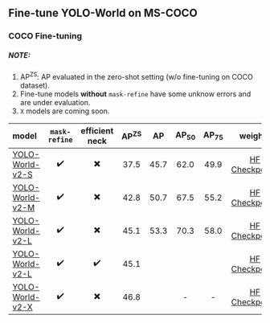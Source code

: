 ## Fine-tune YOLO-World on MS-COCO



### COCO Fine-tuning

##### NOTE:

1. AP<sup>ZS</sup>: AP evaluated in the zero-shot setting (w/o fine-tuning on COCO dataset).
2. Fine-tune models **without** `mask-refine` have some unknow errors and are under evaluation.
2. `X` models are coming soon.


| model | `mask-refine`| efficient neck | AP<sup>ZS</sup>|  AP | AP<sub>50</sub> | AP<sub>75</sub> | weights | log |
| :---- | :----------: |:-------------: | :------------: | :-: | :--------------:| :-------------: |:------: | :-: |
| [YOLO-World-v2-S](./yolo_world_v2_s_vlpan_bn_2e-4_80e_8gpus_mask-refine_finetune_coco.py) | ✔️  | ✖️ | 37.5 | 45.7 | 62.0 | 49.9 | [HF Checkpoints](https://huggingface.co/wondervictor/YOLO-World/blob/main/yolo_world_v2_s_vlpan_bn_2e-4_80e_8gpus_mask-refine_finetune_coco_ep80-e6c2261e.pth) | [log](https://huggingface.co/wondervictor/YOLO-World/blob/main/yolo_world_v2_s_vlpan_bn_2e-4_80e_8gpus_mask-refine_finetune_coco_20240119_121515.log) |
| [YOLO-World-v2-M](yolo_world_v2_m_vlpan_bn_2e-4_80e_8gpus_mask-refine_finetune_coco.py) | ✔️  | ✖️ | 42.8 |50.7 | 67.5 | 55.2 | [HF Checkpoints](https://huggingface.co/wondervictor/YOLO-World/blob/main/yolo_world_v2_m_vlpan_bn_2e-4_80e_8gpus_mask-refine_finetune_coco_ep80-c6232481.pth) | [log](https://huggingface.co/wondervictor/YOLO-World/blob/main/yolo_world_v2_m_vlpan_bn_2e-4_80e_8gpus_mask-refine_finetune_coco_20240320_204957.log) |
| [YOLO-World-v2-L](./yolo_world_v2_l_vlpan_bn_2e-4_80e_8gpus_mask-refine_finetune_coco.py) | ✔️  | ✖️ | 45.1 | 53.3 | 70.3 | 58.0 | [HF Checkpoints](https://huggingface.co/wondervictor/YOLO-World/blob/main/yolo_world_v2_l_vlpan_bn_2e-4_80e_8gpus_mask-refine_finetune_coco_ep80-ac9177d6.pth) | [log](https://huggingface.co/wondervictor/YOLO-World/blob/main/yolo_world_v2_l_vlpan_bn_2e-4_80e_8gpus_mask-refine_finetune_coco_20240317_171126.log) |
| [YOLO-World-v2-L](./yolo_world_v2_l_efficient_neck_2e-4_80e_8gpus_mask-refine_finetune_coco.py) | ✔️  |  ✔️ | 45.1 | |  | | [HF Checkpoints]() | [log]() |
| [ YOLO-World-v2-X](./yolo_world_v2_x_vlpan_bn_2e-4_80e_8gpus_mask-refine_finetune_coco.py) | ✔️  | ✖️ | 46.8 | | - | - | [HF Checkpoints]() | [log]() |


